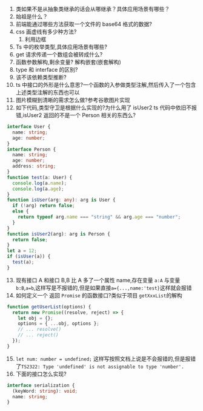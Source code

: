1. 类如果不是从抽象类继承的话会从哪继承？具体应用场景有哪些？
2. 始祖是什么？
3. 前端能通过哪些方法获取一个文件的 base64 格式的数据?
4. css 画虚线有多少种方法?
   1. 利用边框
5. Ts 中的枚举类型,具体应用场景有哪些?
6. get 请求传递一个数组会被转成什么?
7. 函数参数解构,剩余变量? 解构嵌套(嵌套解构)
8. type 和 interface 的区别?
9. 该不该依赖类型推断?
10. ts 中接口的外形是什么意思?一个函数的入参做类型注解,然后传入了一个包含上述类型注解的东西也可以
11. 图片模糊到清晰的需求怎么做?参考谷歌图片实现
12. 如下代码,类型守卫是根据什么实现的?为什么用了 isUser2 ts 代码中依旧不报错,isUser2 返回的不是一个 Person 相关的东西么?

```typescript
interface User {
  name: string;
  age: number;
}
interface Person {
  name: string;
  age: number;
  address: string;
}
function test(a: User) {
  console.log(a.name);
  console.log(a.age);
}
function isUser(arg: any): arg is User {
  if (!arg) return false;
  else {
    return typeof arg.name === "string" && arg.age === "number";
  }
}
function isUser2(arg): arg is Person {
  return false;
}
let a = 12;
if (isUser(a)) {
  test(a);
}
```

13. 现有接口 A 和接口 B,B 比 A 多了一个属性 name,存在变量 `a:A` 与变量 `b:B`,`a=b`,这样写是不报错的,但是如果直接`a={...,name:'test}`这样就会报错
14. 如何定义一个 返回 `Promise` 的函数接口?类似于项目 `getXxxList`的解构

```javascript
function getUserList(options) {
  return new Promise((resolve, reject) => {
    let obj = {};
    options = { ...obj, options };
    // ... resolve()
    // ... reject()
  });
}
```

15. `let num: number = undefined;` 这样写按照文档上说是不会报错的,但是报错了`TS2322: Type 'undefined' is not assignable to type 'number'.`
16. 下面的接口怎么实现?

```typescript
interface serialization {
  (keyWord: string): void;
  name: string;
}
```
